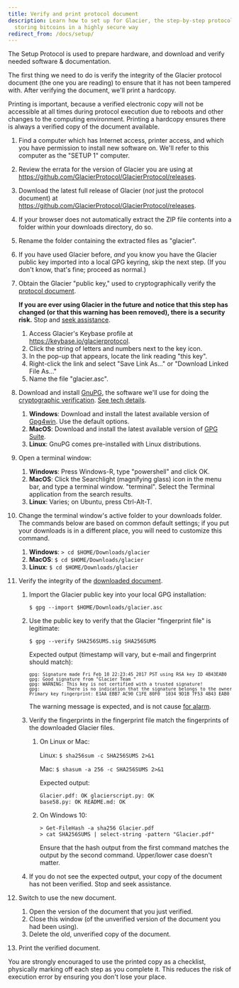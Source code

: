 ```yaml
---
title: Verify and print protocol document
description: Learn how to set up for Glacier, the step-by-step protocol for
  storing bitcoins in a highly secure way
redirect_from: /docs/setup/
---
```


The Setup Protocol is used to prepare hardware, and download and verify needed
software & documentation.

The first thing we need to do is verify the integrity of
the Glacier protocol document (the one you are reading) to ensure that it
has not been tampered with. After verifying the document, we'll print
a hardcopy.

Printing is important, because a verified electronic copy will not be
accessible at all times during protocol execution due to reboots and other
changes to the computing environment. Printing a hardcopy ensures there is
always a verified copy of the document available.

1. Find a computer which has Internet access, printer access, and which you have
permission to install new software on. We'll refer to this computer as the
"SETUP 1" computer.
2. Review the errata for the version of Glacier you are using at
https://github.com/GlacierProtocol/GlacierProtocol/releases.
3. Download the latest full release of Glacier (*not* just the protocol document)
at https://github.com/GlacierProtocol/GlacierProtocol/releases.
4. If your browser does not automatically extract the ZIP file contents into a
folder within your downloads directory, do so.
5. Rename the folder containing the extracted files as "glacier".
6. If you have used Glacier before, *and* you know you have the Glacier public key
imported into a local GPG keyring, skip the next step. (If you don't know,
that's fine; proceed as normal.)
7. Obtain the Glacier "public key," used to cryptographically verify the
  <a href="#" class="popovers" data-toggle="popover" data-placement="top" title=""
  data-content="
  Technical details: Glacier's GPG keys are handled with good security practices. They were generated while booting off an Ubuntu Live USB on a factory-new laptop with the wireless card removed, and transferred via USB to a MacBook. The private key is not stored in the cloud. The public key is hosted separately from our software distributions, on Keybase, secured with separate credentials (all of which are in password managers).
  ">protocol document</a>.

   **If you are ever using Glacier in the future and notice that this step has
   changed (or that this warning has been removed), there is a security risk.**
   Stop and
   <a href="#" class="popovers" data-toggle="popover" data-placement="top" title=""
   data-content="
  Technical details: There's a chicken-and-egg problem here, in that this document
  is giving instructions for how to verify itself. Any attacker that compromised
  this document could also compromise these instructions so that the verification
  (erroneously) passes. There's no way to prevent this, unless a reader is familiar
  with the document before the compromise and recognizes that the verification
  instructions have changed. (This is why we don't just include a direct download
  link to the public key -- if an attacker changed the link, it would be easy
  for people not to notice.)
  In the unfortunate event we legitimately need to change the verification
  instructions (i.e. to publish a new public key, or change the means of obtaining
  the existing key), we'll first disseminate a public announcement, signed at a
  minimum with our personal keys, and hopefully with the keys of well-known
  individuals from the Bitcoin community.
  ">seek assistance</a>.

    1. Access Glacier's Keybase profile at <https://keybase.io/glacierprotocol>.
    2. Click the string of letters and numbers next to the key icon.
    3. In the pop-up that appears, locate the link reading "this key".
    3. Right-click the link and select "Save Link As..." or "Download Linked File
    As..."
    5. Name the file "glacier.asc".

8. Download and install [GnuPG](https://gnupg.org/), the
  software we'll use for doing the
  <a href="#" class="popovers" data-toggle="popover" data-placement="top" title=""
  data-content="
  GnuPG is the same software recommended by the
  Electronic Frontier Foundation's Surveillance Self Defense protocol.
  ">cryptographic verification</a>.
  <a href="#" class="popovers" data-toggle="popover" data-placement="top" title=""
  data-content="
  Technical details: Note that we are foregoing verification of the integrity of
  GnuPG itself. Verification requires having access to a pre-existing, trusted
  installation of GnuPG, and for many Glacier users, this will not be easy to
  come by. If you do have access to a trusted installation of GnuPG, and
  understand how to do the verification process, we encourage you to do so.
  The risk of an unverified PGP installation is relatively small, since an
  attacker would have to compromise not just the hosting of GPG distributions,
  but also the hosting of other software distributions used by Glacier, and such
  a breach would be quickly detected by the global community.
  ">See tech details</a>.

    1. **Windows**: Download and install the latest available version of
    [Gpg4win](https://www.gpg4win.org/). Use the default
    options.
    2. **MacOS**: Download and install the latest available version of
    [GPG Suite](https://gpgtools.org/).
    3. **Linux**: GnuPG comes pre-installed with Linux distributions.

9. Open a terminal window:

    1. **Windows**: Press Windows-R, type "powershell" and click OK.
    2. **MacOS**: Click the Searchlight (magnifying glass) icon in the menu bar, and
    type a terminal window. "terminal". Select the Terminal application from the
    search results.
    3. **Linux**: Varies; on Ubuntu, press Ctrl-Alt-T.

10. Change the terminal window's active folder to your downloads folder. The
commands below are based on common default settings; if you put your downloads
is in a different place, you will need to customize this command.

    1. **Windows**:  `> cd $HOME/Downloads/glacier`
    2. **MacOS**:  `$ cd $HOME/Downloads/glacier`
    3. **Linux**: `$ cd $HOME/Downloads/glacier`

11. Verify the integrity of the
<a href="#" class="popovers" data-toggle="popover" data-placement="top" title=""
data-content="
For technical background about this process, see
https://en.wikipedia.org/wiki/Digital_signature.
">downloaded document</a>.


    1. Import the Glacier public key into your local GPG installation:
       ```
       $ gpg --import $HOME/Downloads/glacier.asc
       ```

    2. Use the public key to verify that the Glacier "fingerprint file" is legitimate:
       ```
       $ gpg --verify SHA256SUMS.sig SHA256SUMS
       ```
       Expected output (timestamp will vary, but e-mail and fingerprint should match):
       <pre>
       <span style="font-size: 10px;">gpg: Signature made Fri Feb 10 22:23:45 2017 PST using RSA key ID 4B43EAB0
       gpg: Good signature from "Glacier Team <contact@glacierprotocol.org>"
       gpg: WARNING: This key is not certified with a trusted signature!
       gpg:          There is no indication that the signature belongs to the owner.
       Primary key fingerprint: E1AA EBB7 AC90 C1FE 80F0  1034 9D1B 7F53 4B43 EAB0</span>
       </pre>
       The warning message is expected, and is not cause
       <a href="#" class="popovers" data-toggle="popover" data-placement="top" title=""
       data-content="
       Technical details:
       GPG was designed on the premise that public keys would be
       verified as actually belonging to their owners  -- either directly, by receiving
       a key face-to-face from someone known to you, or indirectly, via cryptographic
       signature by someone whose public key you've already verified. The warning
       message merely indicates that you have done neither of these verifications for
       Glacier's public key.
       This is standard practice with software distribution,
       even for major software packages like Ubuntu.
       Although you do not have the opportunity to personally
       verify Glacier's public key came from the Glacier team, you can nonetheless have
       some degree of trust in the validity of the key, to the extent you trust it was
       generated and is hosted in a secure manner, and that someone in the community
       may have noticed and raised an alarm if it were surreptitiously changed by an
       attacker.
      ">for alarm</a>.
    3. Verify the fingerprints in the fingerprint file match the fingerprints of the
    downloaded Glacier files.

        1. On Linux or Mac:

            Linux: `$ sha256sum -c SHA256SUMS 2>&1`

            Mac: `$ shasum -a 256 -c SHA256SUMS 2>&1`

            Expected output:
            ```
            Glacier.pdf: OK glacierscript.py: OK
            base58.py: OK README.md: OK
            ```

        2. On Windows 10:

            ```
            > Get-FileHash -a sha256 Glacier.pdf
            > cat SHA256SUMS | select-string -pattern "Glacier.pdf"
            ```
            Ensure that the hash output from the first command matches the output by the
            second command. Upper/lower case doesn't matter.

    4. If you do not see the expected output, your copy of the document has not been verified. Stop and seek assistance.

12. Switch to use the new document.

    1. Open the version of the document that you just verified.
    2. Close this window (of the unverified version of the document you had been
    using).
    3. Delete the old, unverified copy of the document.

13. Print the verified document.

You are strongly encouraged to use the printed copy as a checklist, physically
marking off each step as you complete it. This reduces the risk of execution
error by ensuring you don't lose your place.
